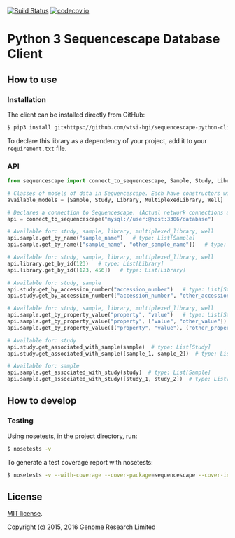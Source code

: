 [![Build Status](https://travis-ci.org/wtsi-hgi/python-sequencescape-client.svg)](https://travis-ci.org/wtsi-hgi/python-sequencescape-client)
[![codecov.io](https://codecov.io/gh/wtsi-hgi/python-sequencescape-db/graph/badge.svg)](https://codecov.io/gh/wtsi-hgi/python-sequencescape-db/)

# Python 3 Sequencescape Database Client


## How to use
### Installation
The client can be installed directly from GitHub:
```bash
$ pip3 install git+https://github.com/wtsi-hgi/sequencescape-python-client.git@<commit_id_or_branch_or_tag>#egg=sequencescape
```

To declare this library as a dependency of your project, add it to your `requirement.txt` file.


### API
```python
from sequencescape import connect_to_sequencescape, Sample, Study, Library, MultiplexedLibrary, Well

# Classes of models of data in Sequencescape. Each have constructors with named parameters
available_models = [Sample, Study, Library, MultiplexedLibrary, Well]

# Declares a connection to Sequencescape. (Actual network connections are only opened when required)
api = connect_to_sequencescape("mysql://user:@host:3306/database")

# Available for: study, sample, library, multiplexed_library, well
api.sample.get_by_name("sample_name")   # type: List[Sample]
api.sample.get_by_name(["sample_name", "other_sample_name"])   # type: List[Sample]

# Available for: study, sample, library, multiplexed_library, well
api.library.get_by_id(123)   # type: List[Library]
api.library.get_by_id([123, 456])   # type: List[Library]

# Available for: study, sample
api.study.get_by_accession_number("accession_number")   # type: List[Study]
api.study.get_by_accession_number(["accession_number", "other_accession_number"])   # type: List[Study]

# Available for: study, sample, library, multiplexed_library, well
api.sample.get_by_property_value("property", "value")   # type: List[Sample]
api.sample.get_by_property_value("property", ["value", "other_value"])   # type: List[Sample]
api.sample.get_by_property_value([("property", "value"), ("other_property", "other_value")])   # type: List[Sample]

# Available for: study
api.study.get_associated_with_sample(sample)  # type: List[Study]
api.study.get_associated_with_sample([sample_1, sample_2])  # type: List[Study]

# Available for: sample
api.sample.get_associated_with_study(study)  # type: List[Sample]
api.sample.get_associated_with_study([study_1, study_2])  # type: List[Sample]
```


## How to develop
### Testing
Using nosetests, in the project directory, run:
```bash
$ nosetests -v
```

To generate a test coverage report with nosetests:
```bash
$ nosetests -v --with-coverage --cover-package=sequencescape --cover-inclusive
```


## License
[MIT license](LICENSE.txt).

Copyright (c) 2015, 2016 Genome Research Limited